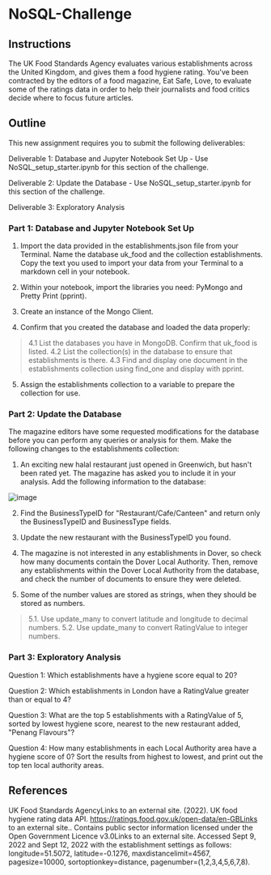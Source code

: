 # NoSQL-Challenge


## Instructions

The UK Food Standards Agency evaluates various establishments across the United Kingdom, and gives them a food hygiene rating. You've been contracted by the editors of a food magazine, Eat Safe, Love, to evaluate some of the ratings data in order to help their journalists and food critics decide where to focus future articles.



## Outline

This new assignment requires you to submit the following deliverables:

Deliverable 1: Database and Jupyter Notebook Set Up - Use NoSQL_setup_starter.ipynb for this section of the challenge.

Deliverable 2: Update the Database - Use NoSQL_setup_starter.ipynb for this section of the challenge.

Deliverable 3: Exploratory Analysis


### Part 1: Database and Jupyter Notebook Set Up

1. Import the data provided in the establishments.json file from your Terminal. Name the database uk_food and the collection establishments. Copy the text you used to import your data from your Terminal to a markdown cell in your notebook.

2. Within your notebook, import the libraries you need: PyMongo and Pretty Print (pprint).

3. Create an instance of the Mongo Client.

4. Confirm that you created the database and loaded the data properly:
>4.1 List the databases you have in MongoDB. Confirm that uk_food is listed.
>4.2 List the collection(s) in the database to ensure that establishments is there.
>4.3 Find and display one document in the establishments collection using find_one and display with pprint.

5. Assign the establishments collection to a variable to prepare the collection for use.



### Part 2: Update the Database
The magazine editors have some requested modifications for the database before you can perform any queries or analysis for them. Make the following changes to the establishments collection:

1. An exciting new halal restaurant just opened in Greenwich, but hasn't been rated yet. The magazine has asked you to include it in your analysis. Add the following information to the database:

![image](https://github.com/ChenitaFrancis-Hare/NoSQL-Challenge/assets/131192552/51928816-7fd5-4f4b-84bc-9b83018e9a58)

2. Find the BusinessTypeID for "Restaurant/Cafe/Canteen" and return only the BusinessTypeID and BusinessType fields.

3. Update the new restaurant with the BusinessTypeID you found.

4. The magazine is not interested in any establishments in Dover, so check how many documents contain the Dover Local Authority. Then, remove any establishments within the Dover Local Authority from the database, and check the number of documents to ensure they were deleted.

5. Some of the number values are stored as strings, when they should be stored as numbers.
> 5.1. Use update_many to convert latitude and longitude to decimal numbers.
> 5.2. Use update_many to convert RatingValue to integer numbers.



### Part 3: Exploratory Analysis

Question 1: Which establishments have a hygiene score equal to 20?

Question 2: Which establishments in London have a RatingValue greater than or equal to 4?

Question 3: What are the top 5 establishments with a RatingValue of 5, sorted by lowest hygiene score, nearest to the new restaurant added, "Penang Flavours"?

Question 4: How many establishments in each Local Authority area have a hygiene score of 0? Sort the results from highest to lowest, and print out the top ten local authority areas.



## References

UK Food Standards AgencyLinks to an external site. (2022). UK food hygiene rating data API. https://ratings.food.gov.uk/open-data/en-GBLinks to an external site.. Contains public sector information licensed under the Open Government Licence v3.0Links to an external site.
Accessed Sept 9, 2022 and Sept 12, 2022 with the establishment settings as follows: longitude=51.5072, latitude=-0.1276, maxdistancelimit=4567, pagesize=10000, sortoptionkey=distance, pagenumber=(1,2,3,4,5,6,7,8).





